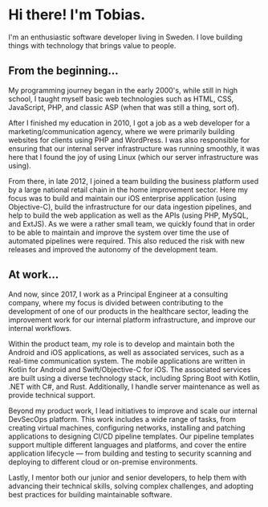 # Hi there! I'm Tobias.

I'm an enthusiastic software developer living in Sweden. I love building things with technology that brings value to people.

## From the beginning...

My programming journey began in the early 2000's, while still in high school, I taught myself basic web technologies such as HTML, CSS, JavaScript, PHP, and classic ASP (when that was still a thing, sort of).

After I finished my education in 2010, I got a job as a web developer for a marketing/communication agency, where we were primarily building websites for clients using PHP and WordPress. I was also responsible for ensuring that our internal server infrastructure was running smoothly, it was here that I found the joy of using Linux (which our server infrastructure was using).

From there, in late 2012, I joined a team building the business platform used by a large national retail chain in the home improvement sector. Here my focus was to build and maintain our iOS enterprise application (using Objective-C), build the infrastructure for our data ingestion pipelines, and help to build the web application as well as the APIs (using PHP, MySQL, and ExtJS). As we were a rather small team, we quickly found that in order to be able to maintain and improve the system over time the use of automated pipelines were required. This also reduced the risk with new releases and improved the autonomy of the development team.

## At work...

And now, since 2017, I work as a Principal Engineer at a consulting company, where my focus is divided between contributing to the development of one of our products in the healthcare sector, leading the improvement work for our internal platform infrastructure, and improve our internal workflows.

Within the product team, my role is to develop and maintain both the Android and iOS applications, as well as associated services, such as a real-time communication system. The mobile applications are written in Kotlin for Android and Swift/Objective-C for iOS. The associated services are built using a diverse technology stack, including Spring Boot with Kotlin, .NET with C#, and Rust. Additionally, I handle server maintenance as well as provide technical support.

Beyond my product work, I lead initiatives to improve and scale our internal DevSecOps platform. This work includes a wide range of tasks, from creating virtual machines, configuring networks, installing and patching applications to designing CI/CD pipeline templates. Our pipeline templates support multiple different languages and platforms, and cover the entire application lifecycle &mdash; from building and testing to security scanning and deploying to different cloud or on-premise environments.

Lastly, I mentor both our junior and senior developers, to help them with advancing their technical skills, solving complex challenges, and adopting best practices for building maintainable software.

